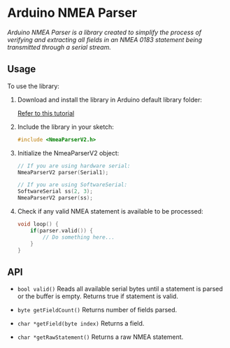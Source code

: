 # Arduino NMEA Parser

*Arduino NMEA Parser is a library created to simplify the process of verifying and extracting all fields in an NMEA 0183 statement being transmitted through a serial stream.*

## Usage

To use the library:

1. Download and install the library in Arduino default library folder:

    [Refer to this tutorial](https://www.arduino.cc/en/Guide/Libraries)

2. Include the library in your sketch:

    ```cpp
    #include <NmeaParserV2.h>
    ```

3. Initialize the NmeaParserV2 object:

    ```cpp
    // If you are using hardware serial:
    NmeaParserV2 parser(Serial1);

    // If you are using SoftwareSerial:
    SoftwareSerial ss(2, 3);
    NmeaParserV2 parser(ss);
    ```

4. Check if any valid NMEA statement is available to be processed:
    ```cpp
    void loop() {
        if(parser.valid()) {
            // Do something here...
        }
    }
    ```

## API

* `bool valid()`
    Reads all available serial bytes until a statement is parsed or the buffer is empty. Returns true if statement is valid.

* `byte getFieldCount()`
    Returns number of fields parsed.

* `char *getField(byte index)`
    Returns a field.

* `char *getRawStatement()`
    Returns a raw NMEA statement.
